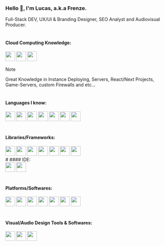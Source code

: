 ### Hello 👋, I'm Lucas, a.k.a Frenze.
Full-Stack DEV,  UX/UI & Branding Designer, SEO Analyst and Audiovisual Producer.

#
#### Cloud Computing Knowledge:
<div display="flex">
<img width="30" src="https://skillicons.dev/icons?i=aws" />
<img width="30" src="https://skillicons.dev/icons?i=gcp" />
<img width="30" src="https://skillicons.dev/icons?i=azure" />
</div>

> [!NOTE]
> Great Knowledge in Instance Deploying, Servers, React/Next Projects, Game-Servers, custom Firewalls and etc...
#
#### Languages I know:

<div display='flex' margin='20px'>
<div display="flex">
<img width="30" src="https://skillicons.dev/icons?i=js" />
<img width="30" src="https://skillicons.dev/icons?i=py" />
<img width="30" src="https://skillicons.dev/icons?i=lua" />
<img width="30" src="https://skillicons.dev/icons?i=cs" />
<img width="30" src="https://skillicons.dev/icons?i=html" />
<img width="30" src="https://skillicons.dev/icons?i=css" />
<img width="30" src="https://skillicons.dev/icons?i=svg" />
</div>

#
#### Libraries/Frameworks:
<div display="flex">
<img width="30" src="https://skillicons.dev/icons?i=express" />
<img width="30" src="https://skillicons.dev/icons?i=jquery" />
<img width="30" src="https://skillicons.dev/icons?i=react" />
<img width="30" src="https://skillicons.dev/icons?i=nextjs" />
<img width="30" src="https://skillicons.dev/icons?i=electron" />
<img width="30" src="https://skillicons.dev/icons?i=sqlite" />
<img width="30" src="https://skillicons.dev/icons?i=mysql" />
</div>
</div>
#
#### IDE:

<div display="flex">
<img width="30" src="https://skillicons.dev/icons?i=vscode" />
<img width="30" src="https://skillicons.dev/icons?i=codepen" />
</div>

#
#### Platforms/Softwares:

<div display="flex">
<img width="30" src="https://skillicons.dev/icons?i=mongodb" />
<img width="30" src="https://skillicons.dev/icons?i=firebase" />
<img width="30" src="https://skillicons.dev/icons?i=cloudflare" />
<img width="30" src="https://skillicons.dev/icons?i=docker" />
<img width="30" src="https://skillicons.dev/icons?i=heroku" />
<img width="30" src="https://skillicons.dev/icons?i=nginx" />
<img width="30" src="https://skillicons.dev/icons?i=wordpress" />
</div>

#
#### Visual/Audio Design Tools & Softwares:

<div display="flex">
<img width="30" src="https://skillicons.dev/icons?i=ps" />
<img width="30" src="https://skillicons.dev/icons?i=xd" />
<img width="30" src="https://skillicons.dev/icons?i=ae" />
</div>
